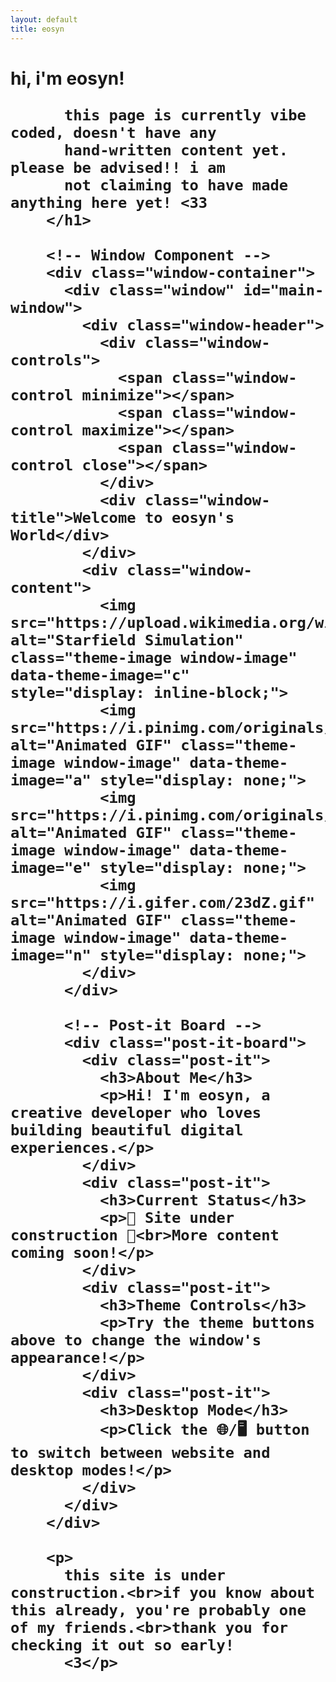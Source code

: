 ```yaml
---
layout: default
title: eosyn
---
```


<!-- 
DESKTOP ENVIRONMENT SETUP - ROLLBACK POINT
If this fails, rollback to:
- Remove the script tag at the bottom
- Change "display: none;" back to normal display
- Remove desktop-manager.js from head.html
- Remove desktop-manager.js file
-->

<div class="main-content">
  <div class="glass-card">
        <h1>
          hi, i'm eosyn!


          this page is currently vibe coded, doesn't have any 
          hand-written content yet. please be advised!! i am
          not claiming to have made anything here yet! <33
        </h1>
        
        <!-- Window Component -->
        <div class="window-container">
          <div class="window" id="main-window">
            <div class="window-header">
              <div class="window-controls">
                <span class="window-control minimize"></span>
                <span class="window-control maximize"></span>
                <span class="window-control close"></span>
              </div>
              <div class="window-title">Welcome to eosyn's World</div>
            </div>
            <div class="window-content">
              <img src="https://upload.wikimedia.org/wikipedia/commons/e/e4/StarfieldSimulation.gif" alt="Starfield Simulation" class="theme-image window-image" data-theme-image="c" style="display: inline-block;">
              <img src="https://i.pinimg.com/originals/60/ad/28/60ad28e7dfa78920e0bbf782053b040a.gif" alt="Animated GIF" class="theme-image window-image" data-theme-image="a" style="display: none;">
              <img src="https://i.pinimg.com/originals/74/8e/75/748e75ec3a7fe0b13bff7c282b458e3e.gif" alt="Animated GIF" class="theme-image window-image" data-theme-image="e" style="display: none;">
              <img src="https://i.gifer.com/23dZ.gif" alt="Animated GIF" class="theme-image window-image" data-theme-image="n" style="display: none;">
            </div>
          </div>
          
          <!-- Post-it Board -->
          <div class="post-it-board">
            <div class="post-it">
              <h3>About Me</h3>
              <p>Hi! I'm eosyn, a creative developer who loves building beautiful digital experiences.</p>
            </div>
            <div class="post-it">
              <h3>Current Status</h3>
              <p>🚧 Site under construction 🚧<br>More content coming soon!</p>
            </div>
            <div class="post-it">
              <h3>Theme Controls</h3>
              <p>Try the theme buttons above to change the window's appearance!</p>
            </div>
            <div class="post-it">
              <h3>Desktop Mode</h3>
              <p>Click the 🌐/🖥️ button to switch between website and desktop modes!</p>
            </div>
          </div>
        </div>
        
        <p>
          this site is under construction.<br>if you know about this already, you're probably one of my friends.<br>thank you for checking it out so early! 
          <3</p>
  </div>
</div>

<script>
// DESKTOP ENVIRONMENT ENABLER
// This enables the desktop mode with icons and wallpaper
// If this fails, remove this entire script tag
document.body.classList.add('desktop-mode');
</script>
